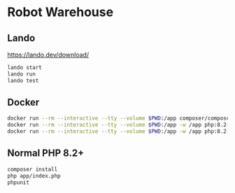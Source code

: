# Robot Warehouse

## Lando

https://lando.dev/download/

```bash
lando start
lando run
lando test
```

## Docker

```bash
docker run --rm --interactive --tty --volume $PWD:/app composer/composer install
docker run --rm --interactive --tty --volume $PWD:/app -w /app php:8.2-cli php app/index.php
docker run --rm --interactive --tty --volume $PWD:/app -w /app php:8.2-cli phpunit
```

## Normal PHP 8.2+

```bash
composer install
php app/index.php
phpunit
```
